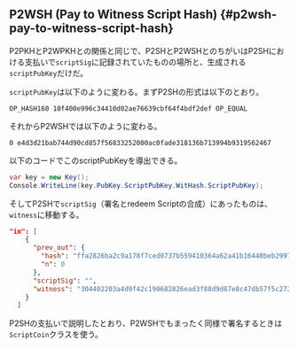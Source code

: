 ## P2WSH \(Pay to Witness Script Hash\) {#p2wsh-pay-to-witness-script-hash}

P2PKHとP2WPKHとの関係と同じで、P2SHとP2WSHとのちがいはP2SHにおける支払いで`scriptSig`に記録されていたものの場所と、生成される`scriptPubKey`だけだ。

`scriptPubKey`は以下のように変わる。まずP2SHの形式は以下のとおり。

`OP_HASH160 10f400e996c34410d02ae76639cbf64f4bdf2def OP_EQUAL`

それからP2WSHでは以下のように変わる。

`0 e4d3d21bab744d90cd857f56833252000ac0fade318136b713994b9319562467`

以下のコードでこのscriptPubKeyを導出できる。

```cs
var key = new Key();
Console.WriteLine(key.PubKey.ScriptPubKey.WitHash.ScriptPubKey);
```

そしてP2SHで`scriptSig`（署名とredeem Scriptの合成）にあったものは、`witness`に移動する。

```json
"in": [
    {
      "prev_out": {
        "hash": "ffa2826ba2c9a178f7ced0737b559410364a62a41b16440beb299754114888c4",
        "n": 0
      },
      "scriptSig": "",
      "witness": "304402203a4d9f42c190682826ead3f88d9d87e8c47db57f5c272637441bafe11d5ad8a302206ac21b2bfe831216059ac4c91ec3e4458c78190613802975f5da5d11b55a69c601 210243b3760ce117a85540d88fa9d3d605338d4689bed1217e1fa84c78c22999fe08ac"
    }
  ]
```

P2SHの支払いで説明したとおり、P2WSHでもまったく同様で署名するときは`ScriptCoin`クラスを使う。

